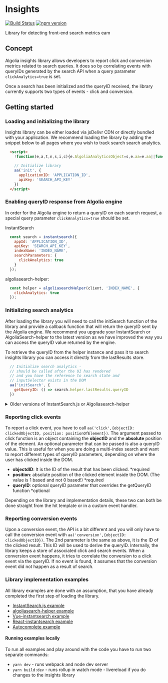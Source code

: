 # Insights
<!-- [START badges] -->
[![Build Status](https://travis-ci.com/algolia/search-insights.js.svg?token=xSE7bJnvaeTRSGevyTux&branch=master)](https://travis-ci.com/algolia/search-insights.js) [![npm version](https://badge.fury.io/js/search-insights.js.svg)](https://badge.fury.io/js/search-insights.js)
<!-- [END badges] -->

Library for detecting front-end search metrics
eam
## Concept

Algolia insights library allows developers to report click and conversion metrics related
to search queries. It does so by correlating events with queryIDs generated by the search API when a query parameter `clickAnalytics=true` is set.

Once a search has been initialized and the queryID received, the library currently supports two types of events - click and conversion.

## Getting started

### <a name="loading"></a>Loading and initializing the library

Insights library can be either loaded via jsDelivr CDN or directly bundled with your application.
We recommend loading the library by adding the snippet below to all pages where you wish to track search
search analytics.

```html
  <script>
    !function(e,a,t,n,s,i,c){e.AlgoliaAnalyticsObject=s,e.aa=e.aa||function(){(e.aa.queue=e.aa.queue||[]).push(arguments)},i=a.createElement(t),c=a.getElementsByTagName(t)[0],i.async=1,i.src="https://cdn.jsdelivr.net/npm/search-insights@0.0.13",c.parentNode.insertBefore(i,c)}(window,document,"script",0,"aa");

    // Initialize library
    aa('init', {
      applicationID: 'APPLICATION_ID',
      apiKey: 'SEARCH_API_KEY'
    })
  </script>
```

### Enabling queryID response from Algolia engine

In order for the Algolia engine to return a queryID on each search request, a special query parameter `clickAnalytics=true` should be set.

InstantSearch
```js
  const search = instantsearch({
    appId: 'APPLICATION_ID',
    apiKey: 'SEARCH_API_KEY',
    indexName: 'INDEX_NAME',
    searchParameters: {
      clickAnalytics: true
    }
  });
```

algoliasearch-helper:
```js
  const helper = algoliasearchHelper(client, 'INDEX_NAME', {
    clickAnalytics: true
  });
```

### Initializing search analytics
After loading the library you will need to call the initSearch function of the library and provide a callback function that will return the queryID sent by the Algolia engine. We recommend you upgrade your InstantSearch or AlgoliaSearch-helper to the latest version as we have improved the way you can access the queryID value returned by the engine.

To retrieve the queryID from the helper instance and pass it to search insights library you can access it directly from the lastResults store.
```js
  // Initialize search analytics - 
  // should be called after the UI has rendered
  // and you have the reference to search state and 
  // inputSelector exists in the DOM
  aa('initSearch', {
    getQueryID: () => search.helper.lastResults.queryID
  })
```

<details>
 <summary>Older versions of InstantSearch.js or Algoliasearch-helper</summary>
 To access queryID from the older versions it's required to access the _rawResults property on the helper.
  ```js
  // Initialize search analytics - 
  // should be called after the UI has rendered
  // and you have the reference to search state and 
  // inputSelector exists in the DOM
  aa('initSearch', {
    getQueryID: () => search.helper.lastResults && search.helper.lastResults._rawResults[0].queryID
  })
  ```
</details>

### Reporting click events
To report a click event, you have to call `aa('click',{objectID: clickedObjectID, position: positionOfElement})`. 
The argument passed to click function is an object containing the __objectID__ and the __absolute__ position of the element. An optional parameter that can be passed is also a queryID value. This is useful for when you are doing a multi-index search and want to report different types of queryID parameters, depending on where the user has clicked inside the DOM.
- __objectdID__: It is the ID of the result that has been clicked. *required
- __position__: absolute position of the clicked element inside the DOM. (The value is 1 based and not 0 based!) *required
- __queryID__: optional queryID parameter that overrides the getQueryID function *optional

Depending on the library and implementation details, these two can both be done straight from the hit template or in a custom event handler.

### Reporting conversion events

Upon a conversion event, the API is a bit different and you will only have to call the conversion event with `aa('conversion',{objectID: clickedObjectID})`. The 2nd parameter is the same as above, it is the ID of the clicked result. This ID will be used to derive the queryID. Internally, the library keeps a store of associated click and search events. When a conversion event happens, it tries to correlate the conversion to a click event via the queryID. If no event is found, it assumes that the conversion event did not happen as a result of search.

### Library implementation examples

All library examples are done with an assumption, that you have already completed the first step of loading the library.

- [InstantSearch.js example](https://github.com/algolia/search-insights.js/blob/master/examples/INSTANTSEARCH.md)
- [algoliasearch-helper example](https://github.com/algolia/search-insights.js/blob/master/examples/HELPER.md)
- [Vue-instantsearch example](https://github.com/algolia/search-insights.js/blob/master/examples/vue-instantsearch/src/App.vue)
- [React-instantsearch example](https://github.com/algolia/search-insights.js/blob/master/examples/react-instantsearch/src/App.js)
- [Autocomplete example](https://github.com/algolia/search-insights.js/blob/master/examples/autocomplete/autocomplete.js)

#### Running examples locally

To run all examples and play around with the code you have to run two separate commands:
- `yarn dev` - runs webpack and node dev server
- `yarn build:dev` - runs rollup in watch mode - livereload if you do changes to the insights library






